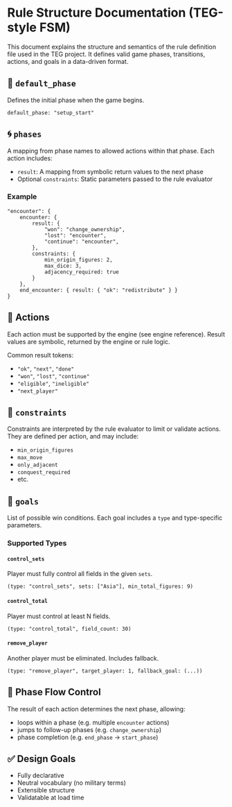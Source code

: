# Rule Structure Documentation (TEG-style FSM)

This document explains the structure and semantics of the rule definition file used in the TEG project.
It defines valid game phases, transitions, actions, and goals in a data-driven format.

## 📌 `default_phase`
Defines the initial phase when the game begins.
```ron
default_phase: "setup_start"
```

## 🌀 `phases`
A mapping from phase names to allowed actions within that phase.
Each action includes:
- `result`: A mapping from symbolic return values to the next phase
- Optional `constraints`: Static parameters passed to the rule evaluator

### Example
```ron
"encounter": {
    encounter: {
        result: {
            "won": "change_ownership",
            "lost": "encounter",
            "continue": "encounter",
        },
        constraints: {
            min_origin_figures: 2,
            max_dice: 3,
            adjacency_required: true
        }
    },
    end_encounter: { result: { "ok": "redistribute" } }
}
```

## 🧩 Actions
Each action must be supported by the engine (see engine reference). Result values are symbolic, returned by the engine or rule logic.

Common result tokens:
- `"ok"`, `"next"`, `"done"`
- `"won"`, `"lost"`, `"continue"`
- `"eligible"`, `"ineligible"`
- `"next_player"`

## 🔧 `constraints`
Constraints are interpreted by the rule evaluator to limit or validate actions.
They are defined per action, and may include:
- `min_origin_figures`
- `max_move`
- `only_adjacent`
- `conquest_required`
- etc.

## 🎯 `goals`
List of possible win conditions.
Each goal includes a `type` and type-specific parameters. 

### Supported Types
#### `control_sets`
Player must fully control all fields in the given `sets`.
```ron
(type: "control_sets", sets: ["Asia"], min_total_figures: 9)
```

#### `control_total`
Player must control at least N fields.
```ron
(type: "control_total", field_count: 30)
```

#### `remove_player`
Another player must be eliminated. Includes fallback.
```ron
(type: "remove_player", target_player: 1, fallback_goal: (...))
```

## 🔄 Phase Flow Control
The result of each action determines the next phase, allowing:
- loops within a phase (e.g. multiple `encounter` actions)
- jumps to follow-up phases (e.g. `change_ownership`)
- phase completion (e.g. `end_phase` → `start_phase`)

## ✅ Design Goals
- Fully declarative
- Neutral vocabulary (no military terms)
- Extensible structure
- Validatable at load time
